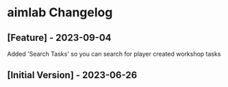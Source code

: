 # aimlab Changelog

## [Feature] - 2023-09-04

Added 'Search Tasks' so you can search for player created workshop tasks

## [Initial Version] - 2023-06-26
